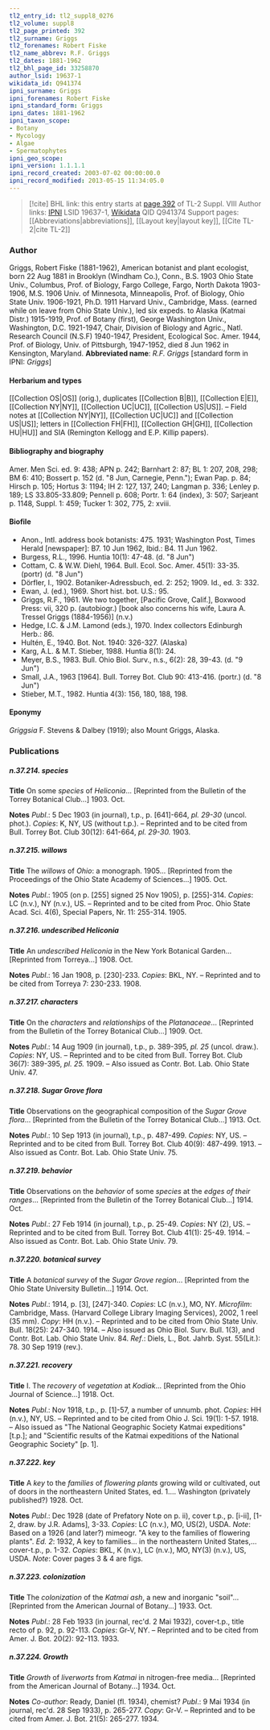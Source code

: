 ```yaml
---
tl2_entry_id: tl2_suppl8_0276
tl2_volume: suppl8
tl2_page_printed: 392
tl2_surname: Griggs
tl2_forenames: Robert Fiske
tl2_name_abbrev: R.F. Griggs
tl2_dates: 1881-1962
tl2_bhl_page_id: 33258870
author_lsid: 19637-1
wikidata_id: Q941374
ipni_surname: Griggs
ipni_forenames: Robert Fiske
ipni_standard_form: Griggs
ipni_dates: 1881-1962
ipni_taxon_scope: 
- Botany
- Mycology
- Algae
- Spermatophytes
ipni_geo_scope: 
ipni_version: 1.1.1.1
ipni_record_created: 2003-07-02 00:00:00.0
ipni_record_modified: 2013-05-15 11:34:05.0
---
```


> [!cite] BHL link: this entry starts at [page 392](https://www.biodiversitylibrary.org/page/33258870) of TL-2 Suppl. VIII
> Author links: [IPNI](https://www.ipni.org/a/19637-1) LSID 19637-1, [Wikidata](https://www.wikidata.org/wiki/Q941374) QID Q941374
> Support pages: [[Abbreviations|abbreviations]], [[Layout key|layout key]], [[Cite TL-2|cite TL-2]]

### Author

Griggs, Robert Fiske (1881-1962), American botanist and plant ecologist, born 22 Aug 1881 in Brooklyn (Windham Co.), Conn., B.S. 1903 Ohio State Univ., Columbus, Prof. of Biology, Fargo College, Fargo, North Dakota 1903-1906, M.S. 1906 Univ. of Minnesota, Minneapolis, Prof. of Biology, Ohio State Univ. 1906-1921, Ph.D. 1911 Harvard Univ., Cambridge, Mass. (earned while on leave from Ohio State Univ.), led six expeds. to Alaska (Katmai Distr.) 1915-1919, Prof. of Botany (first), George Washington Univ., Washington, D.C. 1921-1947, Chair, Division of Biology and Agric., Natl. Research Council (N.S.F) 1940-1947, President, Ecological Soc. Amer. 1944, Prof. of Biology, Univ. of Pittsburgh, 1947-1952, died 8 Jun 1962 in Kensington, Maryland. 
**Abbreviated name**: *R.F. Griggs* \[standard form in IPNI: *Griggs*\]

#### Herbarium and types

[[Collection OS|OS]] (orig.), duplicates [[Collection B|B]], [[Collection E|E]], [[Collection NY|NY]], [[Collection UC|UC]], [[Collection US|US]]. – Field notes at [[Collection NY|NY]], [[Collection UC|UC]] and [[Collection US|US]]; letters in [[Collection FH|FH]], [[Collection GH|GH]], [[Collection HU|HU]] and SIA (Remington Kellogg and E.P. Killip papers).

#### Bibliography and biography

Amer. Men Sci. ed. 9: 438; APN p. 242; Barnhart 2: 87; BL 1: 207, 208, 298; BM 6: 410; Bossert p. 152 (d. "8 Jun, Carnegie, Penn."); Ewan Pap. p. 84; Hirsch p. 105; Hortus 3: 1194; IH 2: 127, 137, 240; Langman p. 336; Lenley p. 189; LS 33.805-33.809; Pennell p. 608; Portr. 1: 64 (index), 3: 507; Sarjeant p. 1148, Suppl. 1: 459; Tucker 1: 302, 775, 2: xviii.

#### Biofile

- Anon., Intl. address book botanists: 475. 1931; Washington Post, Times Herald \[newspaper\]: B7. 10 Jun 1962, Ibid.: B4. 11 Jun 1962.
- Burgess, R.L., 1996. Huntia 10(1): 47-48. (d. "8 Jun")
- Cottam, C. & W.W. Diehl, 1964. Bull. Ecol. Soc. Amer. 45(1): 33-35. (portr) (d. "8 Jun")
- Dörfler, I., 1902. Botaniker-Adressbuch, ed. 2: 252; 1909. Id., ed. 3: 332.
- Ewan, J. (ed.), 1969. Short hist. bot. U.S.: 95.
- Griggs, R.F., 1961. We two together, \[Pacific Grove, Calif.\], Boxwood Press: vii, 320 p. (autobiogr.) \[book also concerns his wife, Laura A. Tressel Griggs (1884-1956)\] (n.v.)
- Hedge, I.C. & J.M. Lamond (eds.), 1970. Index collectors Edinburgh Herb.: 86.
- Hultén, E., 1940. Bot. Not. 1940: 326-327. (Alaska)
- Karg, A.L. & M.T. Stieber, 1988. Huntia 8(1): 24.
- Meyer, B.S., 1983. Bull. Ohio Biol. Surv., n.s., 6(2): 28, 39-43. (d. "9 Jun")
- Small, J.A., 1963 \[1964\]. Bull. Torrey Bot. Club 90: 413-416. (portr.) (d. "8 Jun")
- Stieber, M.T., 1982. Huntia 4(3): 156, 180, 188, 198.

#### Eponymy

*Griggsia* F. Stevens & Dalbey (1919); also Mount Griggs, Alaska.

### Publications

##### n.37.214. species

**Title**
On some *species* of *Heliconia*... \[Reprinted from the Bulletin of the Torrey Botanical Club...\] 1903. Oct.

**Notes**
*Publ*.: 5 Dec 1903 (in journal), t.p., p. \[641\]-664, *pl. 29-30* (uncol. phot.). *Copies*: K, NY, US (without t.p.). – Reprinted and to be cited from Bull. Torrey Bot. Club 30(12): 641-664, *pl. 29-30.* 1903.

##### n.37.215. willows

**Title**
The *willows* of *Ohio*: a monograph. 1905... \[Reprinted from the Proceedings of the Ohio State Academy of Sciences...\] 1905. Oct.

**Notes**
*Publ*.: 1905 (on p. \[255\] signed 25 Nov 1905), p. \[255\]-314. *Copies*: LC (n.v.), NY (n.v.), US. – Reprinted and to be cited from Proc. Ohio State Acad. Sci. 4(6), Special Papers, Nr. 11: 255-314. 1905.

##### n.37.216. undescribed Heliconia

**Title**
An *undescribed Heliconia* in the New York Botanical Garden... \[Reprinted from Torreya...\] 1908. Oct.

**Notes**
*Publ*.: 16 Jan 1908, p. \[230\]-233. *Copies*: BKL, NY. – Reprinted and to be cited from Torreya 7: 230-233. 1908.

##### n.37.217. characters

**Title**
On the *characters* and *relationships* of the *Platanaceae*... \[Reprinted from the Bulletin of the Torrey Botanical Club...\] 1909. Oct.

**Notes**
*Publ*.: 14 Aug 1909 (in journal), t.p., p. 389-395, *pl. 25* (uncol. draw.). *Copies*: NY, US. – Reprinted and to be cited from Bull. Torrey Bot. Club 36(7): 389-395, *pl. 25.* 1909. – Also issued as Contr. Bot. Lab. Ohio State Univ. 47.

##### n.37.218. Sugar Grove flora

**Title**
Observations on the geographical composition of the *Sugar Grove flora*... \[Reprinted from the Bulletin of the Torrey Botanical Club...\] 1913. Oct.

**Notes**
*Publ*.: 10 Sep 1913 (in journal), t.p., p. 487-499. *Copies*: NY, US. – Reprinted and to be cited from Bull. Torrey Bot. Club 40(9): 487-499. 1913. – Also issued as Contr. Bot. Lab. Ohio State Univ. 75.

##### n.37.219. behavior

**Title**
Observations on the *behavior* of some *species* at the *edges of their ranges*... \[Reprinted from the Bulletin of the Torrey Botanical Club...\] 1914. Oct.

**Notes**
*Publ*.: 27 Feb 1914 (in journal), t.p., p. 25-49. *Copies*: NY (2), US. – Reprinted and to be cited from Bull. Torrey Bot. Club 41(1): 25-49. 1914. – Also issued as Contr. Bot. Lab. Ohio State Univ. 79.

##### n.37.220. botanical survey

**Title**
A *botanical survey* of the *Sugar Grove region*... \[Reprinted from the Ohio State University Bulletin...\] 1914. Oct.

**Notes**
*Publ*.: 1914, p. \[3\], \[247\]-340. *Copies*: LC (n.v.), MO, NY. *Microfilm*: Cambridge, Mass. (Harvard College Library Imaging Services), 2002, 1 reel (35 mm). *Copy*: HH (n.v.). – Reprinted and to be cited from Ohio State Univ. Bull. 18(25): 247-340. 1914. – Also issued as Ohio Biol. Surv. Bull. 1(3), and Contr. Bot. Lab. Ohio State Univ. 84.
*Ref*.: Diels, L., Bot. Jahrb. Syst. 55(Lit.): 78. 30 Sep 1919 (rev.).

##### n.37.221. recovery

**Title**
I. The *recovery* of *vegetation* at *Kodiak*... \[Reprinted from the Ohio Journal of Science...\] 1918. Oct.

**Notes**
*Publ*.: Nov 1918, t.p., p. \[1\]-57, a number of unnumb. phot. *Copies*: HH (n.v.), NY, US. – Reprinted and to be cited from Ohio J. Sci. 19(1): 1-57. 1918. – Also issued as "The National Geographic Society Katmai expeditions" \[t.p.\]; and "Scientific results of the Katmai expeditions of the National Geographic Society" \[p. 1\].

##### n.37.222. key

**Title**
A *key* to the *families* of *flowering plants* growing wild or cultivated, out of doors in the northeastern United States, ed. 1.... Washington (privately published?) 1928. Oct.

**Notes**
*Publ*.: Dec 1928 (date of Prefatory Note on p. ii), cover t.p., p. \[i-ii\], \[1-2, draw. by J.R. Adams\], 3-33. *Copies*: LC (n.v.), MO, US(2), USDA.
*Note*: Based on a 1926 (and later?) mimeogr. "A key to the families of flowering plants".
*Ed. 2*: 1932, A key to families... in the northeastern United States,... cover-t.p., p. 1-32.
*Copies*: BKL, K (n.v.), LC (n.v.), MO, NY(3) (n.v.), US, USDA.
*Note*: Cover pages 3 & 4 are figs.

##### n.37.223. colonization

**Title**
The *colonization* of the *Katmai ash*, a new and inorganic "soil"... \[Reprinted from the American Journal of Botany...\] 1933. Oct.

**Notes**
*Publ*.: 28 Feb 1933 (in journal, rec'd. 2 Mai 1932), cover-t.p., title recto of p. 92, p. 92-113.
*Copies*: Gr-V, NY. – Reprinted and to be cited from Amer. J. Bot. 20(2): 92-113. 1933.

##### n.37.224. Growth

**Title**
*Growth* of *liverworts* from *Katmai* in nitrogen-free media... \[Reprinted from the American Journal of Botany...\] 1934. Oct.

**Notes**
*Co-author*: Ready, Daniel (fl. 1934), chemist?
*Publ*.: 9 Mai 1934 (in journal, rec'd. 28 Sep 1933), p. 265-277. *Copy*: Gr-V. – Reprinted and to be cited from Amer. J. Bot. 21(5): 265-277. 1934.

